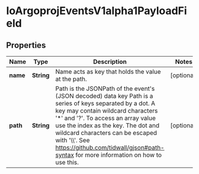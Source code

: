 
# IoArgoprojEventsV1alpha1PayloadField

## Properties
Name | Type | Description | Notes
------------ | ------------- | ------------- | -------------
**name** | **String** | Name acts as key that holds the value at the path. |  [optional]
**path** | **String** | Path is the JSONPath of the event&#39;s (JSON decoded) data key Path is a series of keys separated by a dot. A key may contain wildcard characters &#39;*&#39; and &#39;?&#39;. To access an array value use the index as the key. The dot and wildcard characters can be escaped with &#39;\\\\&#39;. See https://github.com/tidwall/gjson#path-syntax for more information on how to use this. |  [optional]



